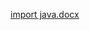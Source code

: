 [import java.docx](https://github.com/vikramdesai123/vikramdesai123/files/10306466/import.java.docx)

